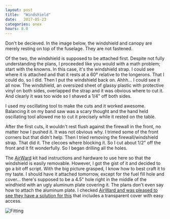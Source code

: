 ```yaml
---
layout: post
title:  "Windshield"
date:   2017-05-23 
categories: onex
hours: 8.0
---
```


Don't be decieved.  In the image below, the windshield and canopy are merely resting on top of the fuselage.  They are not fastened.

Of the two, the windshield is supposed to be attached first.  Despite not fully understanding the plans, I proceeded like you would with a math problem; start with the knowns.  In this case, it's the windshield strap.  I could see where it is attached and that it rests at a 60° relative to the longerons.  That I could do, so I did.  Then I put the windshield back on.  Ahhh... I could see it all now.  The windshield, an oversized sheet of glassy plastic with protective vinyl on both sides, overlapped the strap and it was obvious where to cut it.  And clearly it was too wide so I shaved a 1/4" off both sides.  

I used my oscillating tool to make the cuts and it worked awesome.  Balancing it on my band saw was a scary thought and the hand held oscillating tool allowed me to cut it precisely while it rested on the table.
     
After the first cuts, it wouldn't rest flush against the firewall in the front, no matter how I pushed it.  It was not obvious why.  I trimed some of the front corners but that didn't help.  Then I tried removing the firewall/windshield strap.  That did it.  The clecoes where blocking it.  So I cut about 1/2" off the front and it fit wonderfully.  So I began drilling all the holes.  
       
The [AirWard](http://www.airward.com/) kit had instructions and hardware to use here so that the windshield is easily removable.  However, I got the gist of it and decided to go a bit off script.  With the big picture grasped, I know how to best craft it to my taste.  I should have it attached tomorrow, except for the fuel fill hole and cover... there's supposed to be a 4.5" hole right in the middle of the windhield with an ugly aluminum plate covering it.  The plans don't even say how to attach the aluminum plate.  I checked [AirWard and was pleased to see they have a solution for this](http://www.airward.com/amelia/search.asp?advnav=&action=Search&store=&cat=10000781&subcat_10000013=10000781&ShowImages=&ShowDetails=&menuID=873~873&id=889) that includes a transparent cover with easy access.          

![Fitting](/onex/img/2017-05-23/1.jpg)
